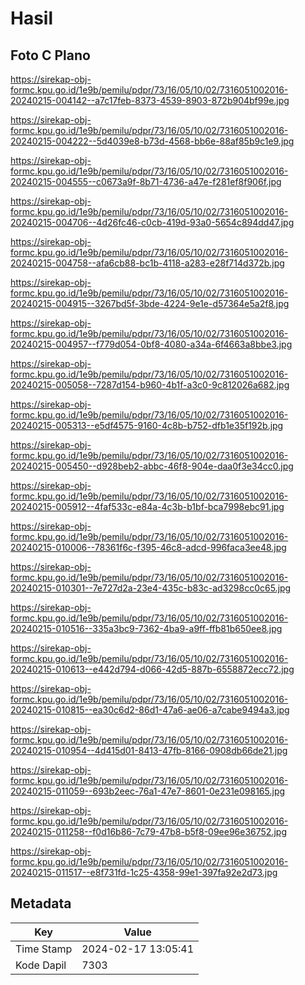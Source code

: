 # Hasil

## Foto C Plano

https://sirekap-obj-formc.kpu.go.id/1e9b/pemilu/pdpr/73/16/05/10/02/7316051002016-20240215-004142--a7c17feb-8373-4539-8903-872b904bf99e.jpg

https://sirekap-obj-formc.kpu.go.id/1e9b/pemilu/pdpr/73/16/05/10/02/7316051002016-20240215-004222--5d4039e8-b73d-4568-bb6e-88af85b9c1e9.jpg

https://sirekap-obj-formc.kpu.go.id/1e9b/pemilu/pdpr/73/16/05/10/02/7316051002016-20240215-004555--c0673a9f-8b71-4736-a47e-f281ef8f906f.jpg

https://sirekap-obj-formc.kpu.go.id/1e9b/pemilu/pdpr/73/16/05/10/02/7316051002016-20240215-004706--4d26fc46-c0cb-419d-93a0-5654c894dd47.jpg

https://sirekap-obj-formc.kpu.go.id/1e9b/pemilu/pdpr/73/16/05/10/02/7316051002016-20240215-004758--afa6cb88-bc1b-4118-a283-e28f714d372b.jpg

https://sirekap-obj-formc.kpu.go.id/1e9b/pemilu/pdpr/73/16/05/10/02/7316051002016-20240215-004915--3267bd5f-3bde-4224-9e1e-d57364e5a2f8.jpg

https://sirekap-obj-formc.kpu.go.id/1e9b/pemilu/pdpr/73/16/05/10/02/7316051002016-20240215-004957--f779d054-0bf8-4080-a34a-6f4663a8bbe3.jpg

https://sirekap-obj-formc.kpu.go.id/1e9b/pemilu/pdpr/73/16/05/10/02/7316051002016-20240215-005058--7287d154-b960-4b1f-a3c0-9c812026a682.jpg

https://sirekap-obj-formc.kpu.go.id/1e9b/pemilu/pdpr/73/16/05/10/02/7316051002016-20240215-005313--e5df4575-9160-4c8b-b752-dfb1e35f192b.jpg

https://sirekap-obj-formc.kpu.go.id/1e9b/pemilu/pdpr/73/16/05/10/02/7316051002016-20240215-005450--d928beb2-abbc-46f8-904e-daa0f3e34cc0.jpg

https://sirekap-obj-formc.kpu.go.id/1e9b/pemilu/pdpr/73/16/05/10/02/7316051002016-20240215-005912--4faf533c-e84a-4c3b-b1bf-bca7998ebc91.jpg

https://sirekap-obj-formc.kpu.go.id/1e9b/pemilu/pdpr/73/16/05/10/02/7316051002016-20240215-010006--78361f6c-f395-46c8-adcd-996faca3ee48.jpg

https://sirekap-obj-formc.kpu.go.id/1e9b/pemilu/pdpr/73/16/05/10/02/7316051002016-20240215-010301--7e727d2a-23e4-435c-b83c-ad3298cc0c65.jpg

https://sirekap-obj-formc.kpu.go.id/1e9b/pemilu/pdpr/73/16/05/10/02/7316051002016-20240215-010516--335a3bc9-7362-4ba9-a9ff-ffb81b650ee8.jpg

https://sirekap-obj-formc.kpu.go.id/1e9b/pemilu/pdpr/73/16/05/10/02/7316051002016-20240215-010613--e442d794-d066-42d5-887b-6558872ecc72.jpg

https://sirekap-obj-formc.kpu.go.id/1e9b/pemilu/pdpr/73/16/05/10/02/7316051002016-20240215-010815--ea30c6d2-86d1-47a6-ae06-a7cabe9494a3.jpg

https://sirekap-obj-formc.kpu.go.id/1e9b/pemilu/pdpr/73/16/05/10/02/7316051002016-20240215-010954--4d415d01-8413-47fb-8166-0908db66de21.jpg

https://sirekap-obj-formc.kpu.go.id/1e9b/pemilu/pdpr/73/16/05/10/02/7316051002016-20240215-011059--693b2eec-76a1-47e7-8601-0e231e098165.jpg

https://sirekap-obj-formc.kpu.go.id/1e9b/pemilu/pdpr/73/16/05/10/02/7316051002016-20240215-011258--f0d16b86-7c79-47b8-b5f8-09ee96e36752.jpg

https://sirekap-obj-formc.kpu.go.id/1e9b/pemilu/pdpr/73/16/05/10/02/7316051002016-20240215-011517--e8f731fd-1c25-4358-99e1-397fa92e2d73.jpg


## Metadata

| Key        | Value               |
| ---------- | ------------------- |
| Time Stamp | 2024-02-17 13:05:41 |
| Kode Dapil | 7303                |




